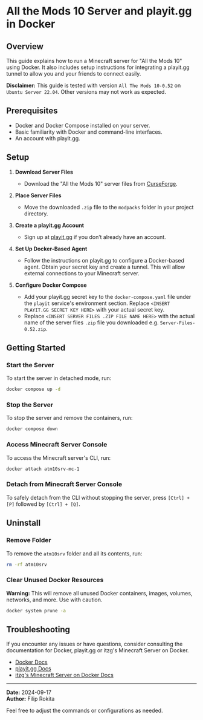 # All the Mods 10 Server and playit.gg in Docker

## Overview
This guide explains how to run a Minecraft server for "All the Mods 10" using Docker. It also includes setup instructions for integrating a playit.gg tunnel to allow you and your friends to connect easily.

**Disclaimer:** This guide is tested with version `All The Mods 10-0.52` on `Ubuntu Server 22.04`. Other versions may not work as expected.

## Prerequisites
- Docker and Docker Compose installed on your server.
- Basic familiarity with Docker and command-line interfaces.
- An account with playit.gg.

## Setup

1. **Download Server Files**
   - Download the "All the Mods 10" server files from [CurseForge](https://www.curseforge.com/minecraft/modpacks/all-the-mods-10).

2. **Place Server Files**
   - Move the downloaded `.zip` file to the `modpacks` folder in your project directory.

3. **Create a playit.gg Account**
   - Sign up at [playit.gg](https://playit.gg) if you don’t already have an account.

4. **Set Up Docker-Based Agent**
   - Follow the instructions on playit.gg to configure a Docker-based agent. Obtain your secret key and create a tunnel. This will allow external connections to your Minecraft server.

5. **Configure Docker Compose**
   - Add your playit.gg secret key to the `docker-compose.yaml` file under the `playit` service's environment section. Replace `<INSERT PLAYIT.GG SECRET KEY HERE>` with your actual secret key.
   - Replace `<INSERT SERVER FILES .ZIP FILE NAME HERE>` with the actual name of the server files `.zip` file you downloaded e.g. `Server-Files-0.52.zip`.

## Getting Started

### Start the Server
To start the server in detached mode, run:
```bash
docker compose up -d
```

### Stop the Server
To stop the server and remove the containers, run:
```bash
docker compose down
```

### Access Minecraft Server Console
To access the Minecraft server's CLI, run:
```bash
docker attach atm10srv-mc-1
```

### Detach from Minecraft Server Console
To safely detach from the CLI without stopping the server, press `[Ctrl] + [P]` followed by `[Ctrl] + [Q]`.

## Uninstall

### Remove Folder
To remove the `atm10srv` folder and all its contents, run:
```bash
rm -rf atm10srv
```

### Clear Unused Docker Resources
**Warning:** This will remove all unused Docker containers, images, volumes, networks, and more. Use with caution.
```bash
docker system prune -a
```

## Troubleshooting
If you encounter any issues or have questions, consider consulting the documentation for Docker, playit.gg or itzg's Minecraft Server on Docker.
- [Docker Docs](https://docs.docker.com/)
- [playit.gg Docs](https://playit.gg/support/)
- [itzg's Minecraft Server on Docker Docs](https://docker-minecraft-server.readthedocs.io/)

---

**Date:** 2024-09-17  
**Author:** Filip Rokita

Feel free to adjust the commands or configurations as needed.
